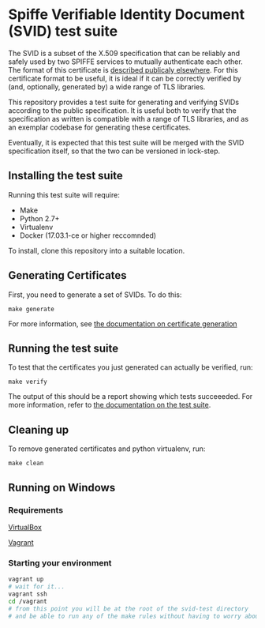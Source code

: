 # Spiffe Verifiable Identity Document (SVID) test suite

The SVID is a subset of the X.509 specification that can be reliably and safely used by two SPIFFE services to mutually authenticate each other. The format of this certificate is [described publicaly elsewhere](https://github.com/spiffe/svid). For this certificate format to be useful, it is ideal if 
it can be correctly verified by (and, optionally, generated by) a wide range of TLS libraries.

This repository provides a test suite for generating and verifying SVIDs according to the public specification. It is useful both to verify that the specification as written is compatible with a range of TLS libraries, and as an exemplar codebase for generating these certificates.

Eventually, it is expected that this test suite will be merged with the SVID specification itself, so
that the two can be versioned in lock-step.

## Installing the test suite

Running this test suite will require:
* Make
* Python 2.7+
* Virtualenv
* Docker (17.03.1-ce or higher reccomnded)

To install, clone this repository into a suitable location.

## Generating Certificates

First, you need to generate a set of SVIDs. To do this:

```
make generate
```

For more information, see [the documentation on certificate generation](generate/README.md)

## Running the test suite

To test that the certificates you just generated can actually be verified, run:

```
make verify
```

The output of this should be a report showing which tests succeeeded. For more information,
refer to [the documentation on the test suite](verify/README.md). 

## Cleaning up

To remove generated certificates and python virtualenv, run:

```
make clean
```

## Running on Windows

### Requirements

[VirtualBox](https://www.virtualbox.org/wiki/Downloads)

[Vagrant](https://www.vagrantup.com/downloads.html)

### Starting your environment

```bash
vagrant up
# wait for it...
vagrant ssh
cd /vagrant
# from this point you will be at the root of the svid-test directory
# and be able to run any of the make rules without having to worry about the requirements.
```
